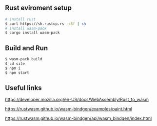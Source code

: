 ## Rust eviroment setup
```bash
# install rust
$ curl https://sh.rustup.rs -sSf | sh
# install wasm-pack
$ cargo install wasm-pack
```

## Build and Run
```bash
$ wasm-pack build
$ cd site
$ npm i
$ npm start
```

## Useful links
https://developer.mozilla.org/en-US/docs/WebAssembly/Rust_to_wasm

https://rustwasm.github.io/wasm-bindgen/examples/paint.html

https://rustwasm.github.io/wasm-bindgen/api/wasm_bindgen/index.html

